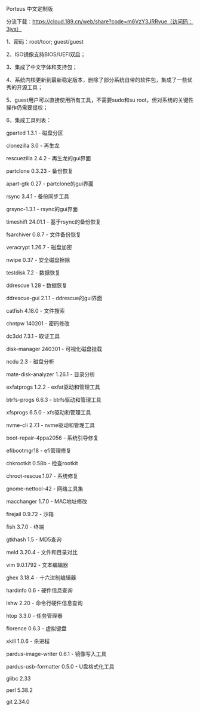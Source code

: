 Porteus 中文定制版

分流下载：https://cloud.189.cn/web/share?code=m6VzY3JRRvue（访问码：3jys）

1、密码：root/toor; guest/guest

2、ISO镜像支持BIOS/UEFI双启；

3、集成了中文字体和支持包；

4、系统内核更新到最新稳定版本，删除了部分系统自带的软件包，集成了一些优秀的开源工具；

5、guest用户可以直接使用所有工具，不需要sudo和su root，但对系统的关键性操作仍需要提权；

6，集成工具列表：

gparted 1.3.1 - 磁盘分区

clonezilla 3.0 - 再生龙

rescuezilla 2.4.2 - 再生龙的gui界面

partclone 0.3.23 - 备份恢复

apart-gtk 0.27 - partclone的gui界面

rsync 3.4.1 - 备份同步工具

grsync-1.3.1 - rsync的gui界面

timeshift 24.01.1 - 基于rsync的备份恢复

fsarchiver 0.8.7 - 文件备份恢复

veracrypt 1.26.7 - 磁盘加密

nwipe 0.37 - 安全磁盘擦除

testdisk 7.2 - 数据恢复

ddrescue 1.28 - 数据恢复

ddrescue-gui 2.1.1 - ddrescue的gui界面

catfish 4.18.0 - 文件搜索

chntpw 140201 - 密码修改

dc3dd 7.3.1 - 取证工具

disk-manager 240301 - 可视化磁盘挂载

ncdu 2.3 - 磁盘分析

mate-disk-analyzer 1.26.1 - 目录分析

exfatprogs 1.2.2 - exfat驱动和管理工具

btrfs-progs 6.6.3 - btrfs驱动和管理工具

xfsprogs 6.5.0 - xfs驱动和管理工具

nvme-cli 2.7.1 - nvme驱动和管理工具

boot-repair-4ppa2056 - 系统引导修复

efibootmgr18 - efi管理修复

chkrootkit 0.58b - 检查rootkit

chroot-rescue.1.07 - 系统修复

gnome-nettool-42 - 网络工具集

macchanger 1.7.0 - MAC地址修改

firejail 0.9.72 - 沙箱

fish 3.7.0 - 终端

gtkhash 1.5 - MD5查询

meld 3.20.4 - 文件和目录对比

vim 9.0.1792 - 文本编辑器

ghex 3.18.4 - 十六进制编辑器

hardinfo 0.6 - 硬件信息查询

lshw 2.20 - 命令行硬件信息查询

htop 3.3.0 - 任务管理器

florence 0.6.3 - 虚拟键盘

xkill 1.0.6 - 杀进程

pardus-image-writer 0.6.1 - 镜像写入工具

pardus-usb-formatter 0.5.0 - U盘格式化工具

glibc 2.33

perl 5.38.2

git 2.34.0

